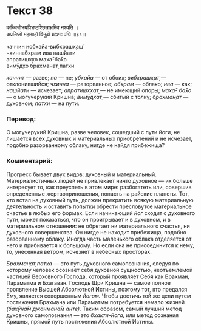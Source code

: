 # Текст 38

कच्चिन्नोभयविभ्रष्टश्छिन्नाभ्रमिव नश्यति ।  
अप्रतिष्ठो महाबाहो विमूढो ब्रह्मणः पथि ॥३८॥

каччин нобхайа-вибхрашх̣аш́  
чхинна̄бхрам ива наш́йати  
апратишх̣хо маха̄-ба̄хо  
вимӯд̣хо брахман̣ат̣ патхи

_каччит_ — разве; _на_ — не; _убхайа_ — от обоих; _вибхрашх̣ат̣_ — отклонившийся; _чхинна_ — разорванное; _абхрам_ — облако; _ива_ — как; _наш́йати_ — исчезает; _апратишх̣хат̣_ — не имеющий опоры; _маха̄- ба̄хо_ — о могучерукий Кришна; _вимӯд̣хат̣_ — сбитый с толку; _брахман̣ат̣_ — духовном; _патхи_ — на пути.

### Перевод:

О могучерукий Кришна, разве человек, сошедший с пути йоги, не лишается всех духовных и материальных приобретений и не исчезает, подобно разорванному облаку, нигде не найдя прибежища?

### Комментарий:

Прогресс бывает двух видов: духовный и материальный. Материалистичных людей не привлекает ничто духовное — их больше интересует то, как преуспеть в этом мире: разбогатеть или, совершив определенные жертвоприношения, попасть на райские планеты. Тот, кто встал на духовный путь, должен прекратить всякую материальную деятельность и оставить попытки обрести пресловутое материальное счастье в любых его формах. Если начинающий _йог_ сходит с духовного пути, может показаться, что он проигрывает и в духовном, и в материальном отношении: не обретает ни материального счастья, ни духовного совершенства. Он нигде не находит прибежища, подобно разорванному облаку. Иногда часть маленького облака отделяется от него и прибивается к большому. Но если она не присоединится к нему, то, унесенная ветром, исчезнет в небесных просторах.

_Брахман̣ат̣ патха_ — это путь духовного самопознания, следуя по которому человек осознаёт себя духовной сущностью, неотъемлемой частицей Верховного Господа, который проявляет Себя как Брахман, Параматма и Бхагаван. Господь Шри Кришна — самое полное проявление Высшей Абсолютной Истины, поэтому тот, кто предался Ему, является совершенным _йогом._ Чтобы достичь той же цели путем постижения Брахмана или Параматмы потребуется немало жизней _(бахӯна̄м̇ джанмана̄м анте)._ Таким образом, самый лучший метод духовного самопознания — это _бхакти-йога,_ или метод сознания Кришны, прямой путь постижения Абсолютной Истины.